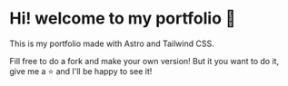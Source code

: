 # Hi! welcome to my portfolio 🚀

This is my portfolio made with Astro and Tailwind CSS.

Fill free to do a fork and make your own version! But it you want to do it, give me a ⭐️ and I'll be happy to see it!
